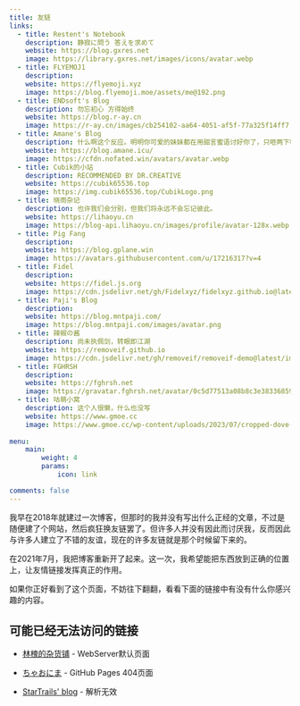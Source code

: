 ```yaml
---
title: 友链
links:
  - title: Restent's Notebook
    description: 静寂に問う 答えを求めて
    website: https://blog.gxres.net
    image: https://library.gxres.net/images/icons/avatar.webp
  - title: FLYEMOJ1
    description: 
    website: https://flyemoji.xyz
    image: https://blog.flyemoji.moe/assets/me@192.png
  - title: ENDsoft's Blog
    description: 勿忘初心 方得始终
    website: https://blog.r-ay.cn
    image: https://r-ay.cn/images/cb254102-aa64-4051-af5f-77a325f14ff7.png
  - title: Amane's Blog
    description: 什么啊这个反应。明明你可爱的妹妹都在用甜言蜜语讨好你了，只咂两下嘴算怎么回事啊？
    website: https://blog.amane.icu/
    image: https://cfdn.nofated.win/avatars/avatar.webp
  - title: Cubik的小站
    description: RECOMMENDED BY DR.CREATIVE
    website: https://cubik65536.top
    image: https://img.cubik65536.top/CubikLogo.png
  - title: 晓雨杂记
    description: 也许我们会分别，但我们将永远不会忘记彼此。
    website: https://lihaoyu.cn
    image: https://blog-api.lihaoyu.cn/images/profile/avatar-128x.webp
  - title: Pig Fang
    description: 
    website: https://blog.gplane.win
    image: https://avatars.githubusercontent.com/u/17216317?v=4
  - title: Fidel
    description: 
    website: https://fidel.js.org
    image: https://cdn.jsdelivr.net/gh/Fidelxyz/fidelxyz.github.io@latest/images/avatar.webp
  - title: Paji's Blog
    description: 
    website: https://blog.mntpaji.com/
    image: https://blog.mntpaji.com/images/avatar.png
  - title: 辣椒の酱
    description: 尚未执佩剑，转眼即江湖
    website: https://removeif.github.io
    image: https://cdn.jsdelivr.net/gh/removeif/removeif-demo@latest/img/avatar.png
  - title: FGHRSH
    description: 
    website: https://fghrsh.net
    image: https://gravatar.fghrsh.net/avatar/0c5d77513a08b8c3e38336859b53b027?s=800&d=mm&r=G
  - title: 咕萌小窝
    description: 这个人很懒，什么也没写
    website: https://www.gmoe.cc
    image: https://www.gmoe.cc/wp-content/uploads/2023/07/cropped-dove-32x32.png
  
menu:
    main: 
        weight: 4
        params:
            icon: link

comments: false
---
```


我早在2018年就建过一次博客，但那时的我并没有写出什么正经的文章，不过是随便建了个网站，然后疯狂换友链罢了。但许多人并没有因此而讨厌我，反而因此与许多人建立了不错的友谊，现在的许多友链就是那个时候留下来的。

在2021年7月，我把博客重新开了起来。这一次，我希望能把东西放到正确的位置上，让友情链接发挥真正的作用。

如果你正好看到了这个页面，不妨往下翻翻，看看下面的链接中有没有什么你感兴趣的内容。

## 可能已经无法访问的链接

- [林槐的杂货铺](https://stapxs.cn) - WebServer默认页面

- [ちゃおにま](https://lemonmiaow.xyz) - GitHub Pages 404页面

- [StarTrails' blog](https://startrails.top) - 解析无效